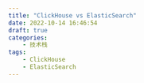 ```yaml
---
title: "ClickHouse vs ElasticSearch"
date: 2022-10-14 16:46:54
draft: true
categories:
    - 技术栈
tags:
    - ClickHouse
    - ElasticSearch
---
```


